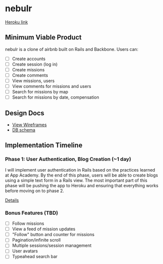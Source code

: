 # nebulr

[Heroku link][heroku]

[heroku]: #

## Minimum Viable Product
nebulr is a clone of airbnb built on Rails and Backbone. Users can:

<!-- This is a Markdown checklist. Use it to keep track of your progress! -->

- [ ] Create accounts
- [ ] Create session (log in)
- [ ] Create missions
- [ ] Create comments
- [ ] View missions, users
- [ ] View comments for missions and users
- [ ] Search for missions by map
- [ ] Search for missions by date, compensation

## Design Docs
* [View Wireframes][views]
* [DB schema][schema]

[views]: ./docs/views.md
[schema]: ./docs/schema.md

## Implementation Timeline

### Phase 1: User Authentication, Blog Creation (~1 day)
I will implement user authentication in Rails based on the practices learned at
App Academy. By the end of this phase, users will be able to create blogs using
a simple text form in a Rails view. The most important part of this phase will
be pushing the app to Heroku and ensuring that everything works before moving on
to phase 2.

[Details][phase-one]

### Bonus Features (TBD)
- [ ] Follow missions
- [ ] View a feed of mission updates
- [ ] "Follow" button and counter for missions
- [ ] Pagination/infinite scroll
- [ ] Multiple sessions/session management
- [ ] User avatars
- [ ] Typeahead search bar

[phase-one]: ./docs/phases/phase1.md
